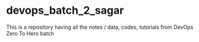 # devops_batch_2_sagar
This is a repository having all the notes / data, codes, tutorials from DevOps Zero To Hero batch
